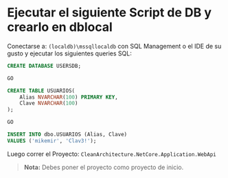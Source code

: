 # Ejecutar el siguiente Script de DB y crearlo en dblocal

Conectarse a: `(localdb)\mssqllocaldb` con SQL Management o el IDE de su gusto y ejecutar los siguientes queries SQL:


``` sql
CREATE DATABASE USERSDB;

GO

CREATE TABLE USUARIOS(
    Alias NVARCHAR(100) PRIMARY KEY,
    Clave NVARCHAR(100)
);

GO

INSERT INTO dbo.USUARIOS (Alias, Clave)
VALUES ('mikemir', 'Clav3!');
```

Luego correr el Proyecto: `CleanArchitecture.NetCore.Application.WebApi`

>**Nota:** Debes poner el proyecto como proyecto de inicio.